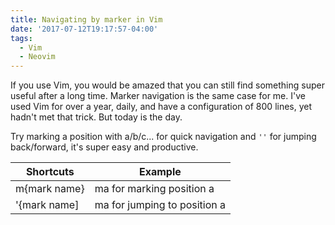 ```yaml
---
title: Navigating by marker in Vim
date: '2017-07-12T19:17:57-04:00'
tags:
  - Vim
  - Neovim
---
```

If you use Vim, you would be amazed that you can still find something super useful after a long time. Marker navigation is the same case for me. I've used Vim for over a year, daily, and have a configuration of 800 lines, yet hadn't met that trick. But today is the day.

Try marking a position with a/b/c... for quick navigation and `''` for jumping back/forward, it's super easy and productive.



Shortcuts | Example
--- | ---
m{mark name} | ma for marking position a
'{mark name] | ma for jumping to position a


